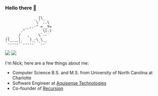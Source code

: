 ### Hello there 👋
```
             _ |\_
              \` ..\
         __,.-" =__Y=
       ."        \(-)
 _    /   ,    \`--`
((____|    )_-\ \_
`-----'`-----` `--`
```

[![](https://img.shields.io/badge/-nicholas-maleki-093f79?style=for-the-badge&logo=linkedin&logoColor=white&link=https://www.linkedin.com/in/nicholas-maleki/)](https://www.linkedin.com/in/nicholas-maleki/) [![](https://img.shields.io/badge/-093f79?style=for-the-badge&logo=twitter&logoColor=white&link=https://twitter.com/malekinick)](https://twitter.com/malekinick) 

I'm Nick; here are a few things about me:
 - Computer Science B.S. and M.S. from University of North Carolina at Charlotte
 - Software Engineer at [Aquisense Technologies](https://www.aquisense.com/)
 - Co-founder of [Recursion](https://github.com/recursion-computing)

<!--
![Hello there 👋](https://media.giphy.com/media/KmEzemwIqhuF2/giphy.gif)

<!--
**nickmaleki/nickmaleki** is a ✨ _special_ ✨ repository because its `README.md` (this file) appears on your GitHub profile.
[![](https://img.shields.io/badge/-093f79?style=for-the-badge&logo=link&logoColor=white&link=https://nickmaleki.com/)](https://nickmaleki.com/) 
